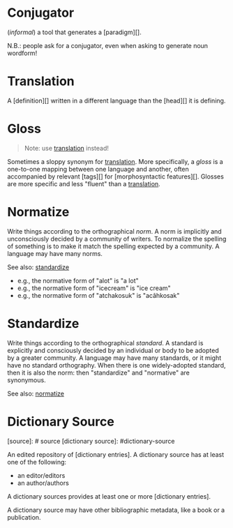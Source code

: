 Conjugator
==========
[Conjugator]: #conjugator

(_informal_) a tool that generates a [paradigm][].

N.B.: people ask for a conjugator, even when asking to generate noun
wordform!


Translation
===========

[translation]: #translation

A [definition][] written in a different language than the [head][]
it is defining.


Gloss
=====
[gloss]: #gloss

> Note: use [translation][] instead!

Sometimes a sloppy synonym for [translation][].
More specifically, a _gloss_ is a one-to-one
mapping between one language and another, often accompanied by relevant
[tags][] for [morphosyntactic features][]. Glosses are more
specific and less "fluent" than a [translation][].


Normatize
=========
[normatize]: #normatize

Write things according to the orthographical _norm_. A norm is
implicitly and unconsciously decided by a community of writers. To
normalize the spelling of something is to make it match the spelling
expected by a community. A language may have many norms.

See also: [standardize][]

- e.g., the normative form of "alot" is "a lot"
- e.g., the normative form of "icecream" is "ice cream"
- e.g., the normative form of "atchakosuk" is "acâhkosak"


Standardize
===========
[standardize]: #standardize

Write things according to the orthographical _standard_. A standard is
explicitly and consciously decided by an individual or body to be
adopted by a greater community. A language may have many standards, or
it might have no standard orthography. When there is one widely-adopted
standard, then it is also the norm: then "standardize" and "normative"
are synonymous.

See also: [normatize][]


Dictionary Source
=================
[source]: # source
[dictionary source]: #dictionary-source

An edited repository of [dictionary entries]. A dictionary source has at
least one of the following:

 - an editor/editors
 - an author/authors

A dictionary sources provides at least one or more [dictionary entries].

A dictionary source may have other bibliographic metadata, like a book
or a publication.

